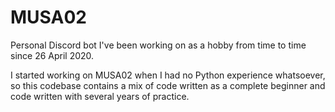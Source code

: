 # MUSA02
Personal Discord bot I've been working on as a hobby from time to time since 26 April 2020.

I started working on MUSA02 when I had no Python experience whatsoever, so this codebase contains a mix of code written as a complete beginner and code written with several years of practice.
